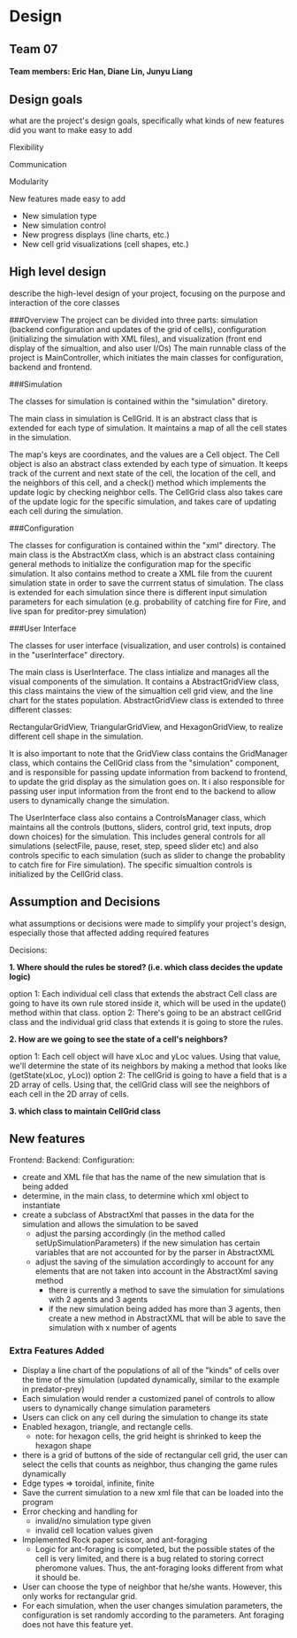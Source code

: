 # Design

## Team 07
#### Team members: Eric Han, Diane Lin, Junyu Liang

## Design goals
what are the project's design goals, specifically what kinds of new features did you want to make easy to add

Flexibility

Communication

Modularity

New features made easy to add
* New simulation type
* New simulation control
* New progress displays (line charts, etc.)
* New cell grid visualizations (cell shapes, etc.)
## High level design
describe the high-level design of your project, focusing on the purpose and interaction of the core classes

###Overview
The project can be divided into three parts: simulation (backend configuration and updates of the grid of cells), configuration
(initializing the simulation with XML files), and visualization (front end display of the simualtion, and also user I/Os)
The main runnable class of the project is MainController, which initiates the main classes for configuration, backend and frontend.

###Simulation

The classes for simulation is contained within the "simulation" diretory.

The main class in simulation is CellGrid. It is an abstract class that is extended for each type of simulation. It maintains a map of all the cell states in the simulation.

The map's keys are coordinates, and the values are a Cell object. The Cell object is also an abstract class extended by each type of simuation.
It keeps track of the current and next state of the cell, the location of the cell, and the neighbors of this cell, and a check() method which implements the update logic by checking neighbor cells.
The CellGrid class also takes care of the update logic for the specific simulation, and takes care of updating each cell during the simulation.

###Configuration

The classes for configuration is contained within the "xml" directory. The main class is the AbstractXm class, which is an abstract class containing general methods
to initialize the configuration map for the specific simulation. It also contains method to create a XML file from the cuurent simulation state in order to save
the currrent status of simulation. The class is extended for each simulation since there is different input simulation parameters for each simulation (e.g. probability of catching fire for Fire, and live span for preditor-prey simulation)

###User Interface

The classes for user interface (visualization, and user controls) is contained in the "userInterface" directory.

The main class is UserInterface. The class intialize and manages all the visual components of the simulation.
It contains a AbstractGridView class, this class maintains the view of the simualtion cell grid view, and the line chart for the states population.
AbstractGridView class is extended to three different classes:

RectangularGridView, TriangularGridView, and HexagonGridView, to realize different cell shape in the simulation.

It is also important to note that the GridView class contains the GridManager class, which contains the CellGrid class from the "simulation" component, and
is responsible for passing update information from backend to frontend, to update the grid display as the simulation goes on. It i also responsible for
passing user input information from the front end to the backend to allow users to dynamically change the simulation.

The UserInterface class also contains a ControlsManager class, which maintains all the controls (buttons, sliders, control grid, text inputs, drop down choices) for the simulation. This includes general controls for all simulations (selectFile, pause, reset, step, speed slider etc)
and also controls specific to each simulation (such as slider to change the probablity to catch fire for Fire simulation). The specific simualtion controls is initialized by the CellGrid class.

## Assumption and Decisions
what assumptions or decisions were made to simplify your project's design, especially those that affected adding required features

Decisions:

**1. Where should the rules be stored? (i.e. which class decides the update logic)**

option 1: Each individual cell class that extends the abstract Cell class are going to have its own rule stored inside it, which will be used in the update() method within that class.
option 2: There's going to be an abstract cellGrid class and the individual grid class that extends it is going to store the rules.


**2. How are we going to see the state of a cell's neighbors?**

option 1: Each cell object will have xLoc and yLoc values. Using that value, we'll determine the state of its neighbors by making a method that looks like (getState(xLoc, yLoc))
option 2: The cellGrid is going to have a field that is a 2D array of cells. Using that, the cellGrid class will see the neighbors of each cell in the 2D array of cells.

**3. which class to maintain CellGrid class**

## New features
Frontend:
Backend: 
Configuration: 
* create and XML file that has the name of the new simulation that is being added
* determine, in the main class, to determine which xml object to instantiate
* create a subclass of AbstractXml that passes in the data for the simulation and allows the simulation to be saved
    * adjust the parsing accordingly (in the method called setUpSimulationParameters) if the new simulation has certain variables that are not accounted for by the parser in AbstractXML
    * adjust the saving of the simulation accordingly to account for any elements that are not taken into account in the AbstractXml saving method
        * there is currently a method to save the simulation for simulations with 2 agents and 3 agents
        * if the new simulation being added has more than 3 agents, then create a new method in AbstractXML that will be able to save the simulation with x number of agents



### Extra Features Added 
* Display a line chart of the populations of all of the "kinds" of cells over the time of the simulation (updated dynamically, similar to the example in predator-prey)
* Each simulation would render a customized panel of controls to allow users to dynamically change simulation parameters
* Users can click on any cell during the simulation to change its state
* Enabled hexagon, triangle, and rectangle cells. 
    * note: for hexagon cells, the grid height is shrinked to keep the hexagon shape
* there is a grid of buttons of the side of rectangular cell grid, the user can select the cells that counts as neighbor, thus changing the game rules dynamically
* Edge types => toroidal, infinite, finite
* Save the current simulation to a new xml file that can be loaded into the program
* Error checking and handling for 
    * invalid/no simulation type given
    * invalid cell location values given
* Implemented Rock paper scissor, and ant-foraging
    * Logic for ant-foraging is completed, but the possible states of the cell is very limited, and there is a bug
    related to storing correct pheromone values. Thus, the ant-foraging looks different from what it should be.
* User can choose the type of neighbor that he/she wants. However, this only works for rectangular grid.
* For each simulation, when the user changes simulation parameters, the configuration is set randomly according to the parameters.
Ant foraging does not have this feature yet.